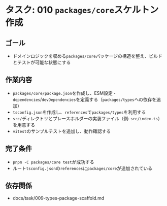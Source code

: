 # タスク: 010 `packages/core`スケルトン作成

## ゴール

- ドメインロジックを収める`packages/core`パッケージの構造を整え、ビルドとテストが可能な状態にする

## 作業内容

- `packages/core/package.json`を作成し、ESM設定・`dependencies`/`devDependencies`を定義する（`packages/types`への依存を追加）
- `tsconfig.json`を作成し、`references`で`packages/types`を利用する
- `src/`ディレクトリとプレースホルダーの実装ファイル（例: `src/index.ts`）を用意する
- `vitest`のサンプルテストを追加し、動作確認する

## 完了条件

- `pnpm -C packages/core test`が成功する
- ルート`tsconfig.json`の`references`に`packages/core`が追加されている

## 依存関係

- docs/task/009-types-package-scaffold.md
